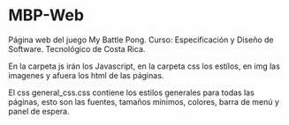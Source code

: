 # MBP-Web
Página web del juego My Battle Pong. Curso: Especificación y Diseño de Software. Tecnológico de Costa Rica.

En la carpeta js irán los Javascript, en la carpeta css los estílos, en img las imagenes y afuera los html de las páginas.

El css general_css.css contiene los estilos generales para todas las páginas, esto son las fuentes, tamaños mínimos, colores, barra de menú y panel de espera.
